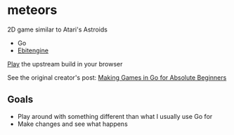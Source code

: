 # meteors

2D game similar to Atari's Astroids

- Go
- [Ebitengine](https://github.com/hajimehoshi/ebiten)

[Play](https://threedotslabs.github.io/meteors/) the upstream build in your browser

See the original creator's post: [Making Games in Go for Absolute Beginners](https://threedots.tech/post/making-games-in-go/)

## Goals

- Play around with something different than what I usually use Go for
- Make changes and see what happens
